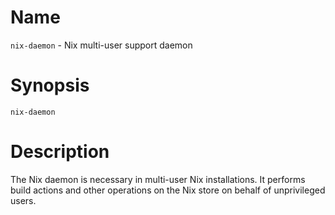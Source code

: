 # Name

`nix-daemon` - Nix multi-user support daemon

# Synopsis

`nix-daemon`

# Description

The Nix daemon is necessary in multi-user Nix installations. It performs
build actions and other operations on the Nix store on behalf of
unprivileged users.
